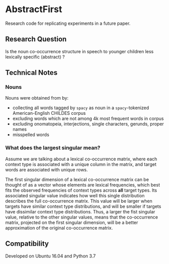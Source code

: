 # AbstractFirst

Research code for replicating experiments in a future paper.

## Research Question

Is the noun co-occurrence structure in speech to younger children less lexically specific (abstract) ? 


## Technical Notes

### Nouns

Nouns were obtained from by:
- collecting all words tagged by `spacy` as noun in a `spacy`-tokenized American-English CHILDES corpus
- excluding words which are not among 4k most frequent words in corpus
- excluding onomatopeia, interjections, single characters, gerunds, proper names
- misspelled words

### What does the largest singular mean?

Assume we are talking about a lexical co-occurrence matrix, 
where each context type is associated with a unique column in the matrix,
and target words are associated with unique rows. 

The first singular dimension of a lexical co-occurrence matrix can be thought of as a vector 
whose elements are lexical frequencies, which best fits the observed frequencies of context types across __all__ target types.
Its associated singular value indicates how well this single distribution describes the full co-occurrence matrix.
This value will be larger when targets have similar context type distributions, 
and will be smaller if targets have dissimilar context type distributions.
Thus, a larger the fist singular value, relative to the other singular values, 
means that the co-occurrence matrix, projected on the first singular dimension,
will be a better approximation of the original co-occurrence matrix.

## Compatibility

Developed on Ubuntu 16.04 and Python 3.7